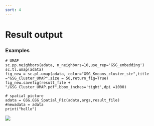 ```yaml
---
sort: 4
---
```


# Result output


### Examples
```
# UMAP
sc.pp.neighbors(adata, n_neighbors=10,use_rep='GSG_embedding')
sc.tl.umap(adata)
fig_new = sc.pl.umap(adata, color="GSG_Kmeans_cluster_str",title ="GSG_Cluster_UMAP",size = 50,return_fig=True)
fig_new.savefig(result_file + "/GSG_Cluster_UMAP.pdf",bbox_inches='tight',dpi =1000)

# spatial picture
adata = GSG.GSG_Spatial_Pic(adata,args,result_file)
#newadata = adata
print("hello")
```

<img src="../pics/Result.jpg">
